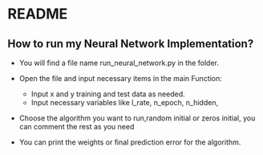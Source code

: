 # README
## How to run my Neural Network Implementation?
 - You will find a file name run_neural_network.py in the folder.
 
 - Open the file and input necessary items in the main Function:
    - Input x and y training and test data as needed.
    - Input necessary variables like l_rate, n_epoch, n_hidden,
 - Choose the algorithm you want to run,random initial or zeros initial, you can comment the rest as you need
 
 - You can print the weights or final prediction error for the algorithm.